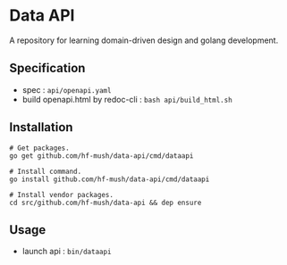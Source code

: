 # Data API

A repository for learning domain-driven design and golang development.

## Specification

* spec : `api/openapi.yaml`
* build openapi.html by redoc-cli : `bash api/build_html.sh`

## Installation

```
# Get packages.
go get github.com/hf-mush/data-api/cmd/dataapi

# Install command.
go install github.com/hf-mush/data-api/cmd/dataapi

# Install vendor packages.
cd src/github.com/hf-mush/data-api && dep ensure
```

## Usage

* launch api : `bin/dataapi`

